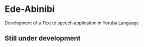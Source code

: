# Ede-Abinibi
Development of a Text to speech application in Yoruba Language

## Still under development
